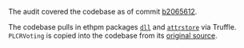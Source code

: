 The audit covered the codebase as of commit [b2065612](https://github.com/skmgoldin/tcr/tree/b206561249ed1779f10aa4ba390ffee676148134).

The codebase pulls in ethpm packages [`dll`](https://github.com/skmgoldin/sol-sdll) and [`attrstore`](https://github.com/skmgoldin/sol-attrstore) via Truffle. `PLCRVoting` is copied into the codebase from its [original source](https://github.com/ConsenSys/PLCRVoting).